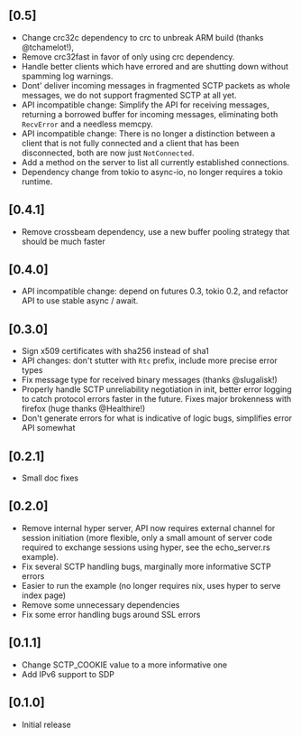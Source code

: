 ## [0.5]
- Change crc32c dependency to crc to unbreak ARM build (thanks @tchamelot!),
- Remove crc32fast in favor of only using crc dependency.
- Handle better clients which have errored and are shutting down without
  spamming log warnings.
- Dont' deliver incoming messages in fragmented SCTP packets as whole messages,
  we do not support fragmented SCTP at all yet.
- API incompatible change: Simplify the API for receiving messages, returning a
  borrowed buffer for incoming messages, eliminating both `RecvError` and a
  needless memcpy.
- API incompatible change: There is no longer a distinction between a client
  that is not fully connected and a client that has been disconnected, both are
  now just `NotConnected`.
- Add a method on the server to list all currently established connections.
- Dependency change from tokio to async-io, no longer requires a tokio runtime.

## [0.4.1]
- Remove crossbeam dependency, use a new buffer pooling strategy that should be
  much faster

## [0.4.0]
- API incompatible change: depend on futures 0.3, tokio 0.2, and refactor API to
  use stable async / await.

## [0.3.0]
- Sign x509 certificates with sha256 instead of sha1
- API changes: don't stutter with `Rtc` prefix, include more precise error types
- Fix message type for received binary messages (thanks @slugalisk!)
- Properly handle SCTP unreliability negotiation in init, better error logging
  to catch protocol errors faster in the future.  Fixes major brokenness with
  firefox (huge thanks @Healthire!)
- Don't generate errors for what is indicative of logic bugs, simplifies error
  API somewhat

## [0.2.1]
- Small doc fixes

## [0.2.0]
- Remove internal hyper server, API now requires external channel for session
  initiation (more flexible, only a small amount of server code required to
  exchange sessions using hyper, see the echo_server.rs example).
- Fix several SCTP handling bugs, marginally more informative SCTP errors
- Easier to run the example (no longer requires nix, uses hyper to serve index page)
- Remove some unnecessary dependencies
- Fix some error handling bugs around SSL errors

## [0.1.1]
- Change SCTP_COOKIE value to a more informative one
- Add IPv6 support to SDP

## [0.1.0]
- Initial release
